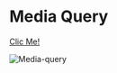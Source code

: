 # Media Query

[Clic Me!](https://selman-s.github.io/Media-Query-Study/)

![Media-query](https://user-images.githubusercontent.com/97898216/168923692-d82b2e40-ddd8-4e53-b6d8-702e07d60e16.gif)

